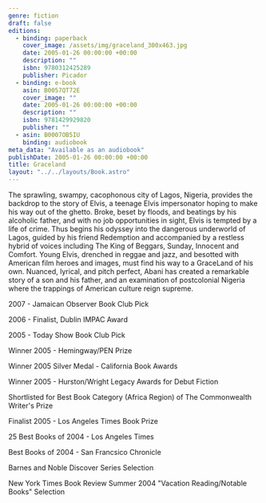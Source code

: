 ```yaml
---
genre: fiction
draft: false
editions:
  - binding: paperback
    cover_image: /assets/img/graceland_300x463.jpg
    date: 2005-01-26 00:00:00 +00:00
    description: ""
    isbn: 9780312425289
    publisher: Picador
  - binding: e-book
    asin: B0057QT72E
    cover_image: ""
    date: 2005-01-26 00:00:00 +00:00
    description: ""
    isbn: 9781429929820
    publisher: ""
  - asin: B0007OB5IU
    binding: audiobook
meta_data: "Available as an audiobook"
publishDate: 2005-01-26 00:00:00 +00:00
title: Graceland
layout: "../../layouts/Book.astro"
---
```


The sprawling, swampy, cacophonous city of Lagos, Nigeria, provides the backdrop to the story of Elvis, a teenage Elvis impersonator hoping to make his way out of the ghetto. Broke, beset by floods, and beatings by his alcoholic father, and with no job opportunities in sight, Elvis is tempted by a life of crime. Thus begins his odyssey into the dangerous underworld of Lagos, guided by his friend Redemption and accompanied by a restless hybrid of voices including The King of Beggars, Sunday, Innocent and Comfort. Young Elvis, drenched in reggae and jazz, and besotted with American film heroes and images, must find his way to a GraceLand of his own. Nuanced, lyrical, and pitch perfect, Abani has created a remarkable story of a son and his father, and an examination of postcolonial Nigeria where the trappings of American culture reign supreme.

2007 - Jamaican Observer Book Club Pick

2006 - Finalist, Dublin IMPAC Award

2005 - Today Show Book Club Pick

Winner 2005 - Hemingway/PEN Prize

Winner 2005 Silver Medal - California Book Awards

Winner 2005 - Hurston/Wright Legacy Awards for Debut Fiction

Shortlisted for Best Book Category (Africa Region) of The Commonwealth Writer's Prize

Finalist 2005 - Los Angeles Times Book Prize

25 Best Books of 2004 - Los Angeles Times

Best Books of 2004 - San Francsico Chronicle

Barnes and Noble Discover Series Selection

New York Times Book Review Summer 2004 "Vacation Reading/Notable Books" Selection

